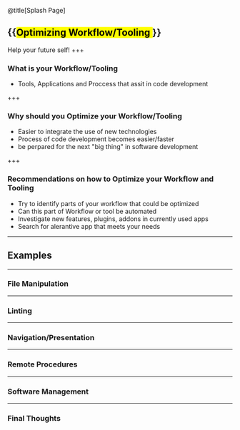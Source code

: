 @title[Splash Page]
## {{<mark>Optimizing Workflow/Tooling </mark>}}
Help your future self!
+++

### What is your Workflow/Tooling
* Tools, Applications and Proccess that assit in code development

+++ 

### Why should you Optimize your Workflow/Tooling
* Easier to integrate  the use of new technologies
* Process of code development becomes easier/faster
* be perpared for the next "big thing" in software development  

+++
 ### Recommendations on how to Optimize your Workflow and Tooling 
 *  Try to identify parts of your workflow that could be optimized
 *  Can this part of Workflow or tool be automated
 *  Investigate new features, plugins, addons in currently used apps  
 *  Search for alerantive app that meets your needs

---
## Examples
---

### File Manipulation

---

### Linting 

---

### Navigation/Presentation 

---

### Remote Procedures

---

### Software Management

---

### Final Thoughts



